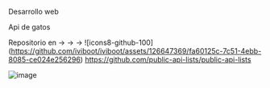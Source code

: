 Desarrollo web

Api de gatos

Repositorio en  →  →  → ![icons8-github-100] (https://github.com/iviboot/iviboot/assets/126647369/fa60125c-7c51-4ebb-8085-ce024e256296)
https://github.com/public-api-lists/public-api-lists

![image](https://github.com/iviboot/008-Api_cats/assets/126647369/622001ba-a5df-4341-b20e-ccbfe6477adb)
